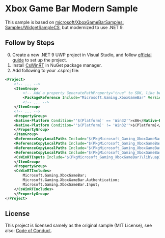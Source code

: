 ﻿# Xbox Game Bar Modern Sample

This sample is based on [microsoft/XboxGameBarSamples: Samples/WidgetSampleCS](https://github.com/microsoft/XboxGameBarSamples/tree/master/Samples/WidgetSampleCS), but modernized to use .NET 9.

## Follow by Steps

0. Create a new .NET 9 UWP project in Visual Studio, and follow [official guide](https://learn.microsoft.com/en-us/gaming/game-bar/) to set up the project.
1. Install [CsWinRT](https://github.com/microsoft/CsWinRT) in NuGet package manager.
2. Add following to your .csproj file:

```xml
<Project>
    <!-- ... -->
    <ItemGroup>
        <!-- Add a property GeneratePathProperty="true" to SDK, like below -->
        <PackageReference Include="Microsoft.Gaming.XboxGameBar" Version="7.3.2506120" GeneratePathProperty="true" />
        <!-- ... -->
    </ItemGroup>
    <!-- ... -->
    <PropertyGroup>
    <Native-Platform Condition="'$(Platform)' == 'Win32'">x86</Native-Platform>
    <Native-Platform Condition="'$(Platform)' != 'Win32'">$(Platform)</Native-Platform>
    </PropertyGroup>
    <ItemGroup>
    <ReferenceCopyLocalPaths Include="$(PkgMicrosoft_Gaming_XboxGameBar)\lib\uap10.0\Microsoft.Gaming.XboxGameBar.winmd" />
    <ReferenceCopyLocalPaths Include="$(PkgMicrosoft_Gaming_XboxGameBar)\runtimes\win10-$(Native-Platform)\native\Microsoft.Gaming.XboxGameBar.dll" />
    <ReferenceCopyLocalPaths Include="$(PkgMicrosoft_Gaming_XboxGameBar)\runtimes\win10-$(Native-Platform)\native\Microsoft.Gaming.XboxGameBar.pri" />
    <ReferenceCopyLocalPaths Include="$(PkgMicrosoft_Gaming_XboxGameBar)\private\Microsoft.Gaming.XboxGameBar.Private.winmd" />
    <CsWinRTInputs Include="$(PkgMicrosoft_Gaming_XboxGameBar)\lib\uap10.0\Microsoft.Gaming.XboxGameBar.winmd" />
    </ItemGroup>
    <PropertyGroup>
    <CsWinRTIncludes>
        Microsoft.Gaming.XboxGameBar;
        Microsoft.Gaming.XboxGameBar.Authentication;
        Microsoft.Gaming.XboxGameBar.Input;
    </CsWinRTIncludes>
    </PropertyGroup>
</Project>
```

## License

This project is licensed samely as the original sample (MIT License), see also: [Code of Conduct](https://github.com/microsoft/XboxGameBarSamples?tab=coc-ov-file#readme).
